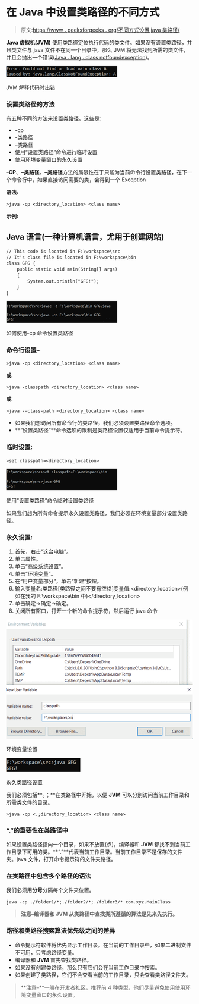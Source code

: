 # 在 Java 中设置类路径的不同方式

> 原文:[https://www . geeksforgeeks . org/不同方式设置 java 类路径/](https://www.geeksforgeeks.org/different-ways-to-set-a-classpath-in-java/)

**Java 虚拟机(JVM)** 使用类路径定位执行代码的类文件。如果没有设置类路径，并且类文件与 java 文件不在同一个目录中，那么 JVM 将无法找到所需的类文件，并且会抛出一个错误([Java . lang . class notfoundexception](https://www.geeksforgeeks.org/how-to-solve-java-lang-classnotfoundexception-in-java))。

![java.lang.ClassNotFoundException](img/de54b410db21388075d943b881bdb214.png)

JVM 解释代码时出错

### 设置类路径的方法

有五种不同的方法来设置类路径。这些是:

*   -cp
*   -类路径
*   –类路径
*   使用“设置类路径”命令进行临时设置
*   使用环境变量窗口的永久设置

–**CP**、**–**类路径、**–类路径**方法的局限性在于只能为当前命令行设置类路径，在下一个命令行中，如果直接访问需要的类，会得到一个 Exception

**语法:**

```
>java -cp <directory_location> <class name>
```

**示例:**

## Java 语言(一种计算机语言，尤用于创建网站)

```
// This code is located in F:\workspace\src
// It's class file is located in F:\workspace\bin
class GFG {
    public static void main(String[] args)
    {
        System.out.println("GFG!");
    }
}
```

![](img/70572b2b4e4b95b1b60f7bde24bea265.png)

如何使用-cp 命令设置类路径

### 命令行设置–

```
>java -cp <directory_location> <class name>
```

**或**

```
>java -classpath <directory_location> <class name>
```

**或**

```
>java --class-path <directory_location> <class name>
```

*   如果我们想访问所有命令行的类路径，我们必须设置类路径命令选项。
*   **“设置类路径”**命令选项的限制是类路径设置仅适用于当前命令提示符。

### 临时设置:

```
>set classpath=<directory_location>
```

![](img/4ad6af364d0940349367127d332e9755.png)

使用“设置类路径”命令临时设置类路径

如果我们想为所有命令提示永久设置类路径，我们必须在环境变量部分设置类路径。

### 永久设置:

1.  首先，右击“这台电脑”。
2.  单击属性。
3.  单击“高级系统设置”。
4.  单击“环境变量”。
5.  在“用户变量部分”，单击“新建”按钮。
6.  输入变量名:类路径[类路径之间不要有空格]变量值:<directory_location>(例如在我的 F:\workspace\bin 中)</directory_location>
7.  单击确定->确定->确定。
8.  关闭所有窗口，打开一个新的命令提示符，然后运行 java 命令

![](img/6439b8864ac4891d611f6080ad4e241d.png)

环境变量设置

![](img/5d3a20c6e9848b5a023458b3438b15a7.png)

永久类路径设置

我们必须包括**。；**在类路径中开始，以便 **JVM** 可以分别访问当前工作目录和所需类文件的目录。

```
>java -cp <.;directory_location> <class name>
```

### “.”的重要性在类路径中

如果设置类路径指向一个目录，如果不放置(点)，编译器和 **JVM** 都找不到当前工作目录下可用的类。**“.”**代表当前工作目录。当前工作目录不是保存的文件夹。java 文件，打开命令提示符的文件夹路径。

### 在类路径中包含多个路径的语法

我们必须用**分号**分隔每个文件夹位置。

```
java -cp ./folder1/*;./folder2/*;./folder3/* com.xyz.MainClass
```

> **注意–**编译器和 JVM 从类路径中查找类所遵循的算法是**先来先执行。**

### 路径和类路径搜索算法优先级之间的差异

*   命令提示符软件将优先显示工作目录。在当前的工作目录中，如果二进制文件不可用，只考虑路径变量。
*   编译器和 **JVM** 首先查找类路径。
*   如果没有创建类路径，那么只有它们会在当前工作目录中搜索。
*   如果创建了类路径，它们不会查看当前的工作目录，只会查看类路径文件夹。

> **注意–**一般在开发者社区，推荐前 4 种类型，他们尽量避免使用使用环境变量窗口的永久设置。